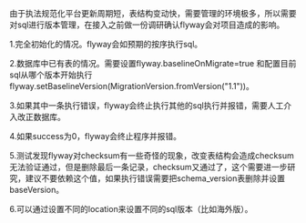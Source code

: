 
由于执法规范化平台更新周期短，表结构变动快，需要管理的环境极多，所以需要对sql进行版本管理，在接入之前做一份调研确认flyway会对项目造成的影响。


1.完全初始化的情况。flyway会如预期的按序执行sql。

2.数据库中已有表的情况。需要设置flyway.baselineOnMigrate=true 和配置目前sql从哪个版本开始执行flyway.setBaselineVersion(MigrationVersion.fromVersion("1.1"))。

3.如果其中一条执行错误，flyway会终止执行其他的sql执行并报错，需要人工介入改正数据库。

4.如果success为0，flyway会终止程序并报错。

5.测试发现flyway对checksum有一些奇怪的现象，改变表结构会造成checksum无法验证通过，但是删除最后一条记录，checksum又通过了，这个需要进一步研究，建议不要依赖这个值，如果执行错误需要把schema_version表删除并设置baseVersion。

6.可以通过设置不同的location来设置不同的sql版本（比如海外版）。
